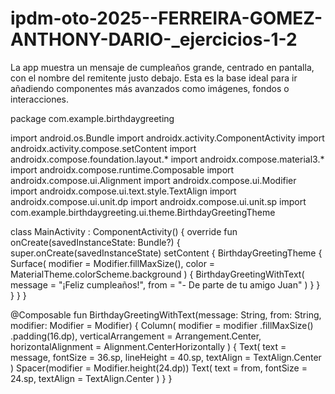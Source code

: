 # ipdm-oto-2025--FERREIRA-GOMEZ-ANTHONY-DARIO-_ejercicios-1-2
La app muestra un mensaje de cumpleaños grande, centrado en pantalla, con el nombre del remitente justo debajo. Esta es la base ideal para ir añadiendo componentes más avanzados como imágenes, fondos o interacciones.

package com.example.birthdaygreeting

import android.os.Bundle
import androidx.activity.ComponentActivity
import androidx.activity.compose.setContent
import androidx.compose.foundation.layout.*
import androidx.compose.material3.*
import androidx.compose.runtime.Composable
import androidx.compose.ui.Alignment
import androidx.compose.ui.Modifier
import androidx.compose.ui.text.style.TextAlign
import androidx.compose.ui.unit.dp
import androidx.compose.ui.unit.sp
import com.example.birthdaygreeting.ui.theme.BirthdayGreetingTheme

class MainActivity : ComponentActivity() {
    override fun onCreate(savedInstanceState: Bundle?) {
        super.onCreate(savedInstanceState)
        setContent {
            BirthdayGreetingTheme {
                Surface(
                    modifier = Modifier.fillMaxSize(),
                    color = MaterialTheme.colorScheme.background
                ) {
                    BirthdayGreetingWithText(
                        message = "¡Feliz cumpleaños!",
                        from = "- De parte de tu amigo Juan"
                    )
                }
            }
        }
    }
}

@Composable
fun BirthdayGreetingWithText(message: String, from: String, modifier: Modifier = Modifier) {
    Column(
        modifier = modifier
            .fillMaxSize()
            .padding(16.dp),
        verticalArrangement = Arrangement.Center,
        horizontalAlignment = Alignment.CenterHorizontally
    ) {
        Text(
            text = message,
            fontSize = 36.sp,
            lineHeight = 40.sp,
            textAlign = TextAlign.Center
        )
        Spacer(modifier = Modifier.height(24.dp))
        Text(
            text = from,
            fontSize = 24.sp,
            textAlign = TextAlign.Center
        )
    }
}
